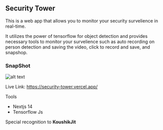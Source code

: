 ## Security Tower

This is a web app that allows you to monitor your security survelience in real-time.

It utilizes the power of tensorflow for object detection and provides necessary tools to monitor your survelience such as auto recording on person detection and saving the video, click to record and save, and snapshop.

### SnapShot
![alt text](<Screenshot 2024-02-20 at 9.02.48 PM.png>)

Live Link: https://security-tower.vercel.app/

Tools
- Nextjs 14
- Tensorflow Js



Special recognition to **KoushikJit**
